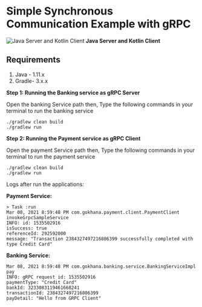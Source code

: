 
# Simple Synchronous Communication Example with gRPC


  

![Java Server and Kotlin Client](https://cdn-images-1.medium.com/max/800/1*WmVzLWnExOp8lhw1uzMvow.png)
**Java Server and Kotlin Client**
  

## Requirements
1. Java - 1.11.x
2. Gradle- 3.x.x

  
**Step 1: Running the Banking service as gRPC Server**

Open the banking Service path then,
Type the following commands in your terminal to run the banking service

    ./gradlew clean build
    ./gradlew run

**Step 2: Running the Payment service as gRPC Client**

Open the payment Service path then,
Type the following commands in your terminal to run the payment service

    ./gradlew clean build
    ./gradlew run


Logs after run the applications:

**Payment Service:**
 
    > Task :run
    Mar 08, 2021 8:59:48 PM com.gokhana.payment.client.PaymentClient invokeGrpcSampleService
    INFO: id: 1535502916
    isSuccess: true
    referenceId: 292592000
    message: "Transaction 2384327497216806399 successfully completed with type Credit Card"

  

**Banking Service:**
   
    Mar 08, 2021 8:59:48 PM com.gokhana.banking.service.BankingServiceImpl pay
    INFO: gRPC request id: 1535502916
    paymentType: "Credit Card"
    bankId: 3233083119461668241
    transactionId: 2384327497216806399
    payDetail: "Hello from GRPC Client"
